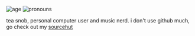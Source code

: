 ![age](https://img.shields.io/badge/age-19-blue) ![pronouns](https://img.shields.io/endpoint?url=https://pronoundb.org/shields/605b49450a76712a6e5fdd29&style=flat&color=9262d6)

tea snob, personal computer user and music nerd. i don't use github much, go check out my [sourcehut](https://sr.ht/~nixgoat)
